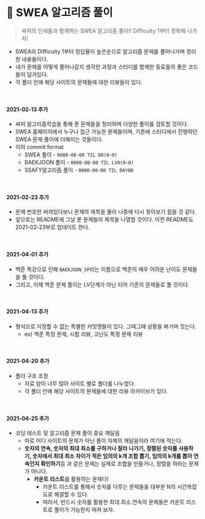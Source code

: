 # 📘 SWEA 알고리즘 풀이

> 싸피의 인재들과 함께하는 SWEA 알고리즘 풀이!! Difficulty 1부터 정복해 나가자!

+ SWEA의 Difficulty 1부터 정답율이 높은순으로 알고리즘 문제를 풀어나가며 정리한 내용들이다.
+ 내가 문제를 어떻게 풀어나갈지 생각한 과정과 스터디를 함께한 동료들의 좋은 코드들이 담겨있다.
+ 각 폴더 안에 해당 사이트의 문제들에 대한 리뷰들이 있다.

<br />

#### 2021-02-13 추가

+ 싸피 알고리즘학습을 통해 푼 문제들을 정리하며 다양한 풀이를 검토할 것이다.
+ SWEA 홈페이지에서 누구나 접근 가능한 문제들이며, 기존에 스터디에서 진행하던 SWEA 문제 풀이에 더해지는 것들이다.
+ 이하 commit format
  + SWEA 풀이 - `0000-00-00 TIL D0(0~0)`
  + BAEKJOON 풀이 - `0000-00-00 TIL LV0(0~0)`
  + SSAFY알고리즘 풀이 - `0000-00-00 TIL DAY00`

<br />

#### 2021-02-23 추가

+ 문제 번호만 써져있다보니 문제의 제목을 몰라 나중에 다시 찾아보기 힘들 것 같다.
+ 앞으로는 README에 그날 푼 문제들의 제목을 나열할 것이다. 이전 README도 2021-02-23부로 업데이트 한다.

<br />

#### 2021-04-01 추가

+ 백준 특강으로 인해 `BAEKJOON_SP`라는 이름으로 백준의 매우 어려운 난이도 문제들을 풀 것이다.
+ 그리고, 이제 백준 문제 풀이는 LV단계가 아닌 티어 기준의 문제들로 풀 것이다.

<br />

#### 2021-04-13 추가

+ 형식으로 지정할 수 없는 특별한 커밋명들이 있다. 그때그때 상황을 봐가며 짓는다.
  + ex) 백준 특정 문제, 시험 리뷰, 고난도 특정 문제 리뷰

<br />

#### 2021-04-20 추가

+ 폴더 구조 조정
  + 자료 양이 너무 많아 사이트 별로 폴더를 나누었다.
  + 각 폴더 안에 해당 사이트의 문제들에 대한 리뷰 아카이브가 있다.

<br>

#### 2021-04-25 추가

+ 코딩 테스트 및 알고리즘 문제 풀이 중요 깨달음
  + 따로 어디 사이트의 문제가 아닌 풀이 자체의 깨달음이라 여기에 적는다.
  + **숫자의 연속, 숫자의 최대 최소를 구하거나 잘라 나가기, 정렬된 숫자를 사용하기, 숫자에서 최대 최소 차이가 적은 임의의 k개 조합 뽑기, 임의의 k개를 뽑아 연속인지 확인하기**등 과  같은 문제는 실제로 조합을 만들거나, 정렬을 하라는 문제가 아니다.
    + **카운트 리스트**를 활용하는 문제다!
      + 카운트 리스트를 통해서 숫자를 다루는 문제들을 대부분 N의 시간복잡도로 해결할 수 있다.
      + 따라서, 반드시 숫자를 활용한 최대.최소.연속의 문제들은 카운트 리스트로 풀이가 가능한지 따져 보자.